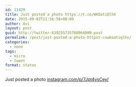 ```yaml
---
id: 11429
title: Just posted a photo https://t.co/WKOatiQlhX
date: 2015-09-02T21:56:58+00:00
author: Avi
layout: post
guid: http://twitter-639255735768064000-post
permalink: /post/just-posted-a-photo-httpst-cowkoatiqlhx/
categories:
  - none
tags:
  - micro
  - tweet
format: status
---
```

Just posted a photo [instagram.com/p/7Jpt4vsCey/](https://instagram.com/p/7Jpt4vsCey/)